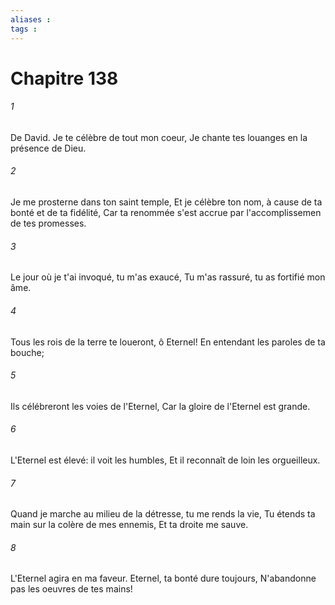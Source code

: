 ```yaml
---
aliases : 
tags : 
---
```


# Chapitre 138

###### 1
De David. Je te célèbre de tout mon coeur, Je chante tes louanges en la présence de Dieu.
###### 2
Je me prosterne dans ton saint temple, Et je célèbre ton nom, à cause de ta bonté et de ta fidélité, Car ta renommée s'est accrue par l'accomplissemen de tes promesses.
###### 3
Le jour où je t'ai invoqué, tu m'as exaucé, Tu m'as rassuré, tu as fortifié mon âme.
###### 4
Tous les rois de la terre te loueront, ô Eternel! En entendant les paroles de ta bouche;
###### 5
Ils célébreront les voies de l'Eternel, Car la gloire de l'Eternel est grande.
###### 6
L'Eternel est élevé: il voit les humbles, Et il reconnaît de loin les orgueilleux.
###### 7
Quand je marche au milieu de la détresse, tu me rends la vie, Tu étends ta main sur la colère de mes ennemis, Et ta droite me sauve.
###### 8
L'Eternel agira en ma faveur. Eternel, ta bonté dure toujours, N'abandonne pas les oeuvres de tes mains!

